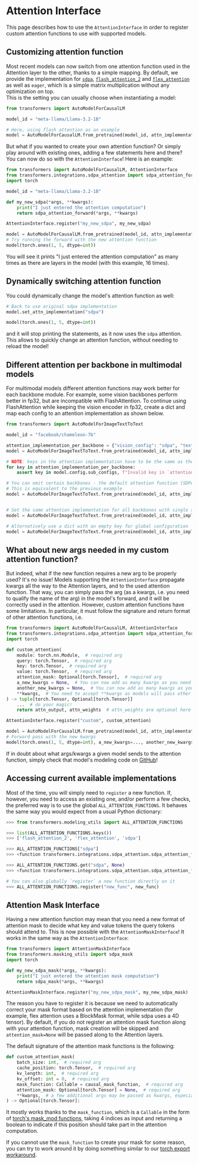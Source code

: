 <!--Copyright 2025 The HuggingFace Team. All rights reserved.

Licensed under the Apache License, Version 2.0 (the "License"); you may not use this file except in compliance with
the License. You may obtain a copy of the License at

http://www.apache.org/licenses/LICENSE-2.0

Unless required by applicable law or agreed to in writing, software distributed under the License is distributed on
an "AS IS" BASIS, WITHOUT WARRANTIES OR CONDITIONS OF ANY KIND, either express or implied. See the License for the

⚠️ Note that this file is in Markdown but contain specific syntax for our doc-builder (similar to MDX) that may not be
rendered properly in your Markdown viewer.

-->

# Attention Interface

This page describes how to use the `AttentionInterface` in order to register custom attention functions to use with
supported models.

## Customizing attention function

Most recent models can now switch from one attention function used in the Attention layer to the other, thanks to a simple mapping.
By default, we provide the implementation for [`sdpa`](https://pytorch.org/docs/stable/generated/torch.nn.functional.scaled_dot_product_attention.html),
[`flash_attention_2`](https://github.com/Dao-AILab/flash-attention) and [`flex_attention`](https://pytorch.org/docs/stable/nn.attention.flex_attention.html#module-torch.nn.attention.flex_attention)
as well as `eager`, which is a simple matrix multiplication without any optimization on top.  
This is the setting you can usually choose when instantiating a model:

```python
from transformers import AutoModelForCausalLM

model_id = "meta-llama/Llama-3.2-1B"

# Here, using flash attention as an example
model = AutoModelForCausalLM.from_pretrained(model_id, attn_implementation="flash_attention_2")
```

But what if you wanted to create your own attention function? Or simply play around with existing ones, adding
a few statements here and there? You can now do so with the `AttentionInterface`! Here is an example:

```python
from transformers import AutoModelForCausalLM, AttentionInterface
from transformers.integrations.sdpa_attention import sdpa_attention_forward
import torch

model_id = "meta-llama/Llama-3.2-1B"

def my_new_sdpa(*args, **kwargs):
    print("I just entered the attention computation")
    return sdpa_attention_forward(*args, **kwargs)

AttentionInterface.register("my_new_sdpa", my_new_sdpa)

model = AutoModelForCausalLM.from_pretrained(model_id, attn_implementation="my_new_sdpa")
# Try running the forward with the new attention function
model(torch.ones(1, 5, dtype=int))
```

You will see it prints "I just entered the attention computation" as many times as there are layers in the model (with this example, 16 times).

## Dynamically switching attention function

You could dynamically change the model's attention function as well:

```python
# Back to use original sdpa implementation
model.set_attn_implementation("sdpa")

model(torch.ones(1, 5, dtype=int))
```

and it will stop printing the statements, as it now uses the `sdpa` attention.  
This allows to quickly change an attention function, without needing to reload the model!

## Different attention per backbone in multimodal models

For multimodal models different attention functions may work better for each backbone module. For example, some vision backbones perform better in fp32, but are incompatible with FlashAttention. To continue using FlashAttention while keeping the vision encoder in fp32, create a dict and map each config to an attention implementation as shown below.

```python
from transformers import AutoModelForImageTextToText

model_id = "facebook/chameleon-7b"

attention_implementation_per_backbone = {"vision_config": "sdpa", "text_config": "flash_attention_2"}
model = AutoModelForImageTextToText.from_pretrained(model_id, attn_implementation=attention_implementation_per_backbone)

# NOTE: keys in the attention implementation have to be the same as the sub-config names
for key in attention_implementation_per_backbone:
    assert key in model.config.sub_configs, f"Invalid key in `attention_implementation`"

# You can omit certain backbones - the default attention function (SDPA) will be used
# This is equivalent to the previous example
model = AutoModelForImageTextToText.from_pretrained(model_id, attn_implementation={"text_config": "flash_attention_2"})


# Set the same attention implementation for all backbones with single string, same as in non-multimodal models
model = AutoModelForImageTextToText.from_pretrained(model_id, attn_implementation="eager")

# Alternatively use a dict with an empty key for global configuration
model = AutoModelForImageTextToText.from_pretrained(model_id, attn_implementation={"": "eager"})
```

## What about new args needed in my custom attention function?

But indeed, what if the new function requires a new arg to be properly used? It's no issue! Models supporting the
`AttentionInterface` propagate kwargs all the way to the Attention layers, and to the used attention function. That way,
you can simply pass the arg (as a kwargs, i.e. you need to qualify the name of the arg) in the model's forward, and it will be correctly used in the attention. However, custom attention functions have some limitations. In particular, it must follow the signature and return format of other attention functions, i.e.

```python
from transformers import AutoModelForCausalLM, AttentionInterface
from transformers.integrations.sdpa_attention import sdpa_attention_forward
import torch

def custom_attention(
    module: torch.nn.Module,  # required arg
    query: torch.Tensor,  # required arg
    key: torch.Tensor,  # required arg
    value: torch.Tensor,  # required arg
    attention_mask: Optional[torch.Tensor],  # required arg
    a_new_kwargs = None,  # You can now add as many kwargs as you need
    another_new_kwargs = None,  # You can now add as many kwargs as you need
    **kwargs,  # You need to accept **kwargs as models will pass other args
) -> tuple[torch.Tensor, Optional[torch.Tensor]]
    ...  # do your magic!
    return attn_output, attn_weights  # attn_weights are optional here

AttentionInterface.register("custom", custom_attention)

model = AutoModelForCausalLM.from_pretrained(model_id, attn_implementation="custom")
# Forward pass with the new kwargs
model(torch.ones(1, 5, dtype=int), a_new_kwargs=..., another_new_kwargs=...)
```

If in doubt about what args/kwargs a given model sends to the attention function, simply check that model's modeling code on [GitHub](https://github.com/huggingface/transformers/tree/main/src/transformers/models)!

## Accessing current available implementations

Most of the time, you will simply need to `register` a new function. If, however, you need to access an existing one,
and/or perform a few checks, the preferred way is to use the global `ALL_ATTENTION_FUNCTIONS`. It behaves the same way you
would expect from a usual Python dictionary:

```python
>>> from transformers.modeling_utils import ALL_ATTENTION_FUNCTIONS

>>> list(ALL_ATTENTION_FUNCTIONS.keys())
>>> ['flash_attention_2', 'flex_attention', 'sdpa']

>>> ALL_ATTENTION_FUNCTIONS["sdpa"]
>>> <function transformers.integrations.sdpa_attention.sdpa_attention_forward>

>>> ALL_ATTENTION_FUNCTIONS.get("sdpa", None)
>>> <function transformers.integrations.sdpa_attention.sdpa_attention_forward>

# You can also globally `register` a new function directly on it
>>> ALL_ATTENTION_FUNCTIONS.register("new_func", new_func)
```

## Attention Mask Interface

Having a new attention function may mean that you need a new format of attention mask to decide what key and value tokens
the query tokens should attend to. This is now possible with the `AttentionMaskInterface`! It works in the same way as
the `AttentionInterface`:

```python
from transformers import AttentionMaskInterface
from transformers.masking_utils import sdpa_mask
import torch

def my_new_sdpa_mask(*args, **kwargs):
    print("I just entered the attention mask computation")
    return sdpa_mask(*args, **kwargs)

AttentionMaskInterface.register("my_new_sdpa_mask", my_new_sdpa_mask)
```

The reason you have to register it is because we need to automatically correct your mask format based on the attention implementation (for example, flex attention uses a BlockMask format, while sdpa uses a 4D tensor).
By default, if you do not register an attention mask function along with your attention function, mask creation will be skipped
and `attention_mask=None` will be passed along to the Attention layers.

The default signature of the attention mask functions is the following:

```python
def custom_attention_mask(
    batch_size: int,  # required arg
    cache_position: torch.Tensor,  # required arg
    kv_length: int,  # required arg
    kv_offset: int = 0,  # required arg
    mask_function: Callable = causal_mask_function,  # required arg
    attention_mask: Optional[torch.Tensor] = None,  # required arg
    **kwargs,  # a few additional args may be passed as kwargs, especially the model's config is always passed
) -> Optional[torch.Tensor]:
```

It mostly works thanks to the `mask_function`, which is a `Callable` in the form of [torch's mask_mod functions](https://pytorch.org/blog/flexattention/), taking 4 indices as input and returning a boolean to indicate if this position should take part in the attention computation.

If you cannot use the `mask_function` to create your mask for some reason, you can try to work around it by doing something similar to our [torch export workaround](https://github.com/huggingface/transformers/blob/main/src/transformers/integrations/executorch.py).
